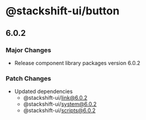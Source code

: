 # @stackshift-ui/button

## 6.0.2

### Major Changes

- Release component library packages version 6.0.2

### Patch Changes

- Updated dependencies
  - @stackshift-ui/link@6.0.2
  - @stackshift-ui/system@6.0.2
  - @stackshift-ui/scripts@6.0.2
